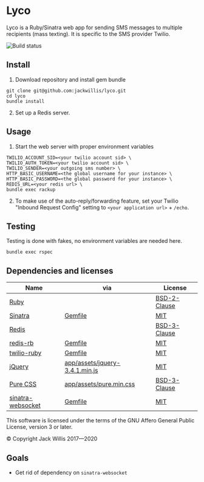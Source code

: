 # Lyco

Lyco is a Ruby/Sinatra web app for sending SMS messages to multiple recipients (mass texting).
It is specific to the SMS provider Twilio.

![Build status](https://travis-ci.org/jackwillis/lyco.svg?branch=master)

## Install

1. Download repository and install gem bundle

```
git clone git@github.com:jackwillis/lyco.git
cd lyco
bundle install
```

2. Set up a Redis server.

## Usage

1. Start the web server with proper environment variables

```
TWILIO_ACCOUNT_SID=<your twilio account sid> \
TWILIO_AUTH_TOKEN=<your twilio account sid> \
TWILIO_SENDER=<your outgoing sms number> \
HTTP_BASIC_USERNAME=<the global username for your instance> \
HTTP_BASIC_PASSWORD=<the global password for your instance> \
REDIS_URL=<your redis url> \
bundle exec rackup
```

2. To make use of the auto-reply/forwarding feature,
set your Twilio "Inbound Request Config" setting to `<your application url>` + `/echo`.

## Testing

Testing is done with fakes, no environment variables are needed here.

```
bundle exec rspec
```

## Dependencies and licenses

Name | via | License
--- | --- | ---
[Ruby](https://www.ruby-lang.org/) | | [BSD-2-Clause](https://opensource.org/licenses/BSD-2-Clause)
[Sinatra](http://sinatrarb.com/) | [Gemfile](Gemfile) | [MIT](https://opensource.org/licenses/MIT)
[Redis](https://redis.io/) | | [BSD-3-Clause](https://opensource.org/licenses/BSD-3-Clause)
[redis-rb](https://github.com/redis/redis-rb) | [Gemfile](Gemfile) | [MIT](https://opensource.org/licenses/MIT)
[twilio-ruby](https://www.twilio.com/docs/libraries/ruby) | [Gemfile](Gemfile) | [MIT](https://opensource.org/licenses/MIT)
[jQuery](https://jquery.com/) | [app/assets/jquery-3.4.1.min.js](app/assets/jquery-3.4.1.min.js) | [MIT](https://opensource.org/licenses/MIT)
[Pure CSS](https://purecss.io/) | [app/assets/pure.min.css](app/assets/pure.min.css) | [BSD-3-Clause](https://opensource.org/licenses/BSD-3-Clause)
[sinatra-websocket](https://github.com/gruis/sinatra-websocket) | [Gemfile](Gemfile) | [MIT](https://opensource.org/licenses/MIT)

This software is licensed under the terms of the GNU Affero General Public License, version 3 or later.

© Copyright Jack Willis 2017—2020

## Goals

* Get rid of dependency on `sinatra-websocket`